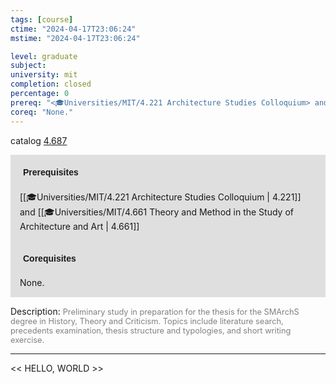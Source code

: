```yaml
---
tags: [course]
ctime: "2024-04-17T23:06:24"
mstime: "2024-04-17T23:06:24"

level: graduate
subject: 
university: mit
completion: closed
percentage: 0
prereq: "<🎓Universities/MIT/4.221 Architecture Studies Colloquium> and <🎓Universities/MIT/4.661 Theory and Method in the Study of Architecture and Art>"
coreq: "None."
---
```


catalog [4.687](http://student.mit.edu/catalog/m4f.html#4.687)

<span style="display: block; padding: 15px; background-color: rgb(100, 100, 100, 0.2);"><font id="m_prereq3202_0" style="display: block; font-family: Arial, sans-serif; font-weight: bold; padding: 5px">Prerequisites</font><br><span id="prereq3202_0">[[🎓Universities/MIT/4.221 Architecture Studies Colloquium | 4.221]] and [[🎓Universities/MIT/4.661 Theory and Method in the Study of Architecture and Art | 4.661]]</span></span>
<span style="display: block; padding: 15px; background-color: rgb(100, 100, 100, 0.2);"><font id="m_coreq3202_0" style="display: block; font-family: Arial, sans-serif; font-weight: bold; padding: 5px">Corequisites</font><br><span id="coreq3202_0">None.</span></span>

<font style="">Description:</font>
<font style="color: grey; font-size: 0.8rem;">Preliminary study in preparation for the thesis for the SMArchS degree in History, Theory and Criticism. Topics include literature search, precedents examination, thesis structure and typologies, and short writing exercise.</font>



---

<< HELLO, WORLD >>
